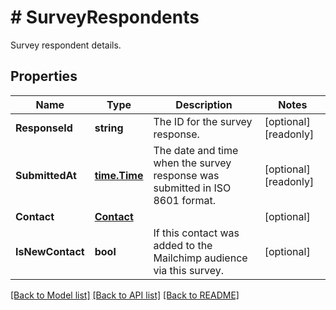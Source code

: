 # # SurveyRespondents
Survey respondent details.

## Properties 


Name | Type | Description | Notes
------------ | ------------- | ------------- | -------------
**ResponseId**| **string** | The ID for the survey response.  | [optional] [readonly]
**SubmittedAt**| [**time.Time**](time.Time.md) | The date and time when the survey response was submitted in ISO 8601 format.  | [optional] [readonly]
**Contact**| [**Contact**](Contact.md) |   | [optional]
**IsNewContact**| **bool** | If this contact was added to the Mailchimp audience via this survey.  | [optional]


[[Back to Model list]](../../README.md#models) [[Back to API list]](../../README.md#endpoints) [[Back to README]](../../README.md)

